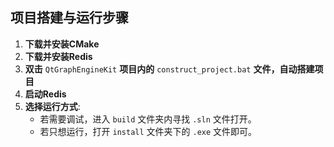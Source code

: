 ## 项目搭建与运行步骤

1. **下载并安装CMake**
2. **下载并安装Redis**
3. **双击** `QtGraphEngineKit` **项目内的** `construct_project.bat` **文件，自动搭建项目**
4. **启动Redis**
5. **选择运行方式**:
   - 若需要调试，进入 `build` 文件夹内寻找 `.sln` 文件打开。
   - 若只想运行，打开 `install` 文件夹下的 `.exe` 文件即可。
